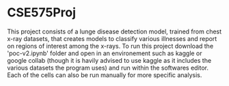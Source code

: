 # CSE575Proj
This project consists of a lunge disease detection model, trained from chest x-ray datasets, that creates models to classify various illnesses and report on regions of interest among the x-rays.
To run this project download the 'poc-v2.ipynb' folder and open in an environement such as kaggle or google collab (though it is havily advised to use kaggle as it includes the various datasets the program uses)
and run within the softwares editor. Each of the cells can also be run manually for more specific analysis.
